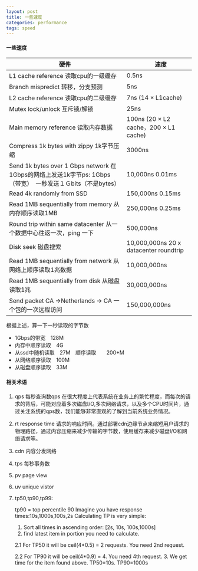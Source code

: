 ```yaml
---
layout: post
title: 一些速度
categories: performance
tags: speed
---
```


#### 一些速度

|硬件|　速度|
|-|-|
|L1 cache reference 读取cpu的一级缓存	|0.5ns
|Branch mispredict 转移，分支预测	|5ns
|L2 cache reference 读取cpu的二级缓存	|7ns      (14 × L1cache)
|Mutex lock/unlock 互斥锁/解锁	|25ns
|Main memory reference 读取内存数据|	100ns  (20 × L2 cache，200 × L1 cache)
|Compress 1k bytes with zippy 1k字节压缩	|3000ns
|Send 1k bytes over 1 Gbps network 在1Gbps的网络上发送1k字节ps:  1Gbps （带宽）　一秒发送１Ｇbits（不是bytes）	|10,000ns   0.01ms
|Read 4k randomly from SSD	|150,000ns  0.15ms
|Read 1MB sequentially from memory  从内存顺序读取1MB	|250,000ns  0.25ms
|Round trip within same datacenter 从一个数据中心往返一次，ping 一下	|500,000ns
|Disk seek  磁盘搜索	|10,000,000ns  20 x datacenter roundtrip
|Read 1MB sequentially from network 从网络上顺序读取1兆数据	|10,000,000ns
|Read 1MB sequentially from disk  从磁盘读取1兆	|30,000,000ns
|Send packet CA ->Netherlands -> CA 一个包的一次远程访问	|150,000,000ns

根据上述，算一下一秒读取的字节数

*   1Gbps的带宽　128M
*   内存中顺序读取　4G
*   从ssd中随机读取　27M　顺序读取　　200+M
*   从网络顺序读取　100M
*   从磁盘顺序读取　33M

#### 相关术语

1.  qps 每秒查询数qps 在很大程度上代表系统在业务上的繁忙程度，而每次的请求的背后，可能对应着多次磁盘I/O,多次网络请求，以及多个CPU时间片，通过关注系统的qps数，我们能够非常直观的了解到当前系统业务情况。

2.  rt  response time 请求的响应时间。通过部署cdn边缘节点来缩短用户请求的物理路径，通过内容压缩来减少传输的字节数，使用缓存来减少磁盘I/O和网络请求等。

3.  cdn 内容分发网络

4.  tps 每秒事务数

5.  pv  page view

6.  uv  unique vistor

7.  tp50,tp90,tp99:

    tp90 = top percentile 90
    Imagine you have response times:10s,1000s,100s,2s
    Calculating TP is very simple:

    1. Sort all times in ascending order: [2s, 10s, 100s,1000s]
    2. find latest item in portion you need to calculate.

      2.1 For TP50 it will be ceil(4*0.5) = 2 requests. You need 2nd request.

      2.2 For TP90 it will be ceil(4*0.9) = 4. You need 4th request.
    3. We get time for the item found above. TP50=10s. TP90=1000s
